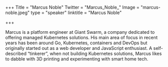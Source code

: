 +++
Title = "Marcus Noble"
Twitter = "Marcus_Noble_"
Image = "marcus-noble.jpeg"
type = "speaker"
linktitle = "Marcus Noble"

+++

 Marcus is a platform engineer at Giant Swarm, a company dedicated to offering managed Kubernetes solutions. His main area of focus in recent years has been around Go, Kubernetes, containers and DevOps but originally started out as a web developer and JavaScript enthusiast. A self-described “tinkerer”, when not building Kubernetes solutions, Marcus likes to dabble with 3D printing and experimenting with smart home tech. 

